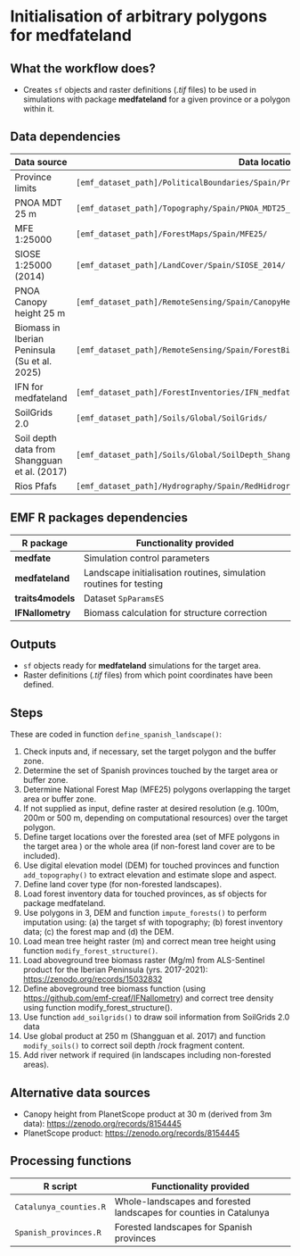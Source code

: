 # Initialisation of arbitrary polygons for medfateland

## What the workflow does?

+ Creates `sf` objects and raster definitions (*.tif* files) to be used in simulations with package **medfateland** for a given province or a polygon within it.

## Data dependencies

| Data source       | Data location    | Previous pipeline |
|-------------------|------------------|-------------------|
| Province limits   |     `[emf_dataset_path]/PoliticalBoundaries/Spain/Provincias_ETRS89_30N/`             | |
| PNOA MDT 25 m     |            `[emf_dataset_path]/Topography/Spain/PNOA_MDT25_PROVINCES_ETRS89/`    | |
| MFE 1:25000       | `[emf_dataset_path]/ForestMaps/Spain/MFE25/`    | |
| SIOSE 1:25000 (2014)  | `[emf_dataset_path]/LandCover/Spain/SIOSE_2014/` | |
| PNOA Canopy height 25 m | `[emf_dataset_path]/RemoteSensing/Spain/CanopyHeight/PNOA_NDSMV_1Cob_PROVINCES_ETRS89`| |
| Biomass in Iberian Peninsula (Su et al. 2025) | `[emf_dataset_path]/RemoteSensing/Spain/ForestBiomass/ForestBiomass_Su2025`| |
| IFN for medfateland     | `[emf_dataset_path]/ForestInventories/IFN_medfateland/`    | `emf_forestables_medfate` |
| SoilGrids 2.0     |  `[emf_dataset_path]/Soils/Global/SoilGrids/`  | |
| Soil depth data from Shangguan et al. (2017) | `[emf_dataset_path]/Soils/Global/SoilDepth_Shangguan2017/` | |
| Rios Pfafs | `[emf_dataset_path]/Hydrography/Spain/RedHidrografica/Rios_Pfafs/` | |

## EMF R packages dependencies

|  R package  |   Functionality provided  |
|-------------|------------------|
| **medfate** | Simulation control parameters |
| **medfateland** | Landscape initialisation routines, simulation routines for testing |
| **traits4models** | Dataset `SpParamsES` |
| **IFNallometry** | Biomass calculation for structure correction |

## Outputs

+ `sf` objects ready for **medfateland** simulations for the target area.
+ Raster definitions (*.tif* files) from which point coordinates have been defined.


## Steps

These are coded in function `define_spanish_landscape()`:

  1. Check inputs and, if necessary, set the target polygon and the buffer zone.
  2. Determine the set of Spanish provinces touched by the target area or buffer zone.
  3. Determine National Forest Map (MFE25) polygons overlapping the target area or buffer zone.
  4. If not supplied as input, define raster at desired resolution (e.g. 100m, 200m or 500 m, depending on computational resources) over the target polygon.
  5. Define target locations over the forested area (set of MFE polygons in the target area ) or the whole area (if non-forest land cover are to be included).
  6. Use digital elevation model (DEM) for touched provinces and function `add_topography()` to extract elevation and estimate slope and aspect.
  7. Define land cover type (for non-forested landscapes).
  8. Load forest inventory data for touched provinces, as sf objects for package medfateland.
  9. Use polygons in 3, DEM and function `impute_forests()` to perform imputation using: (a) the target sf with topography; (b) forest inventory data; (c) the forest map and (d) the DEM.
  10. Load mean tree height raster (m) and correct mean tree height using function `modify_forest_structure()`.
  11. Load aboveground tree biomass raster (Mg/m) from ALS-Sentinel product for the Iberian Peninsula (yrs. 2017-2021): https://zenodo.org/records/15032832 
  12. Define aboveground tree biomass function (using https://github.com/emf-creaf/IFNallometry) and correct tree density using function modify_forest_structure(). 
  13. Use function `add_soilgrids()` to draw soil information from SoilGrids 2.0 data
  14. Use global product at 250 m (Shangguan et al. 2017) and function `modify_soils()` to correct soil depth /rock fragment content.
  15. Add river network if required (in landscapes including non-forested areas).

## Alternative data sources

  + Canopy height from PlanetScope product at 30 m (derived from 3m data): https://zenodo.org/records/8154445 
  + PlanetScope product: https://zenodo.org/records/8154445 


## Processing functions


|  R script  |   Functionality provided  |
|-------------|------------------|
| `Catalunya_counties.R` | Whole-landscapes and forested landscapes for counties in Catalunya  |
| `Spanish_provinces.R` | Forested landscapes for Spanish provinces |
